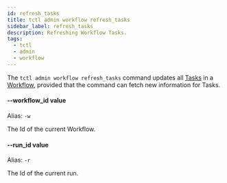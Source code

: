 ```yaml
---
id: refresh_tasks
title: tctl admin workflow refresh_tasks
sidebar_label: refresh_tasks
description: Refreshing Workflow Tasks.
tags:
  - tctl
  - admin
  - workflow
---
```


The `tctl admin workflow refresh_tasks` command updates all [Tasks](/tasks) in a [Workflow](/workflows), provided that the command can fetch new information for Tasks.

#### --workflow_id value

Alias: `-w`

The Id of the current Workflow.

#### --run_id value

Alias: `-r`

The Id of the current run.
